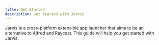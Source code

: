 ```yaml
---
title: Get Started
description: Get started with Jarvis
---
```


Jarvis is a cross-platform extensible app launcher that aims to be an alternative to Alfred and Raycast. This guide will help you get started with Jarvis.